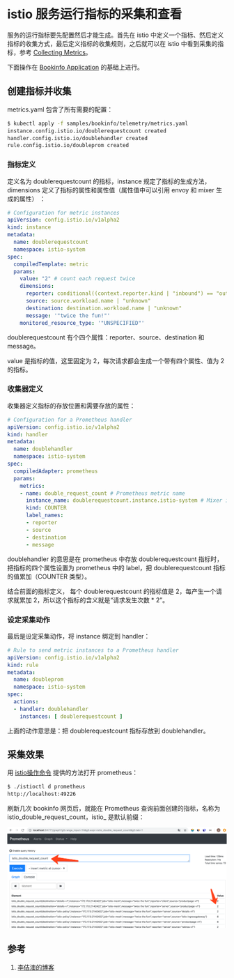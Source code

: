 <!-- toc -->
# istio 服务运行指标的采集和查看

服务的运行指标要先配置然后才能生成。首先在 istio 中定义一个指标、然后定义指标的收集方式，最后定义指标的收集规则，之后就可以在 istio 中看到采集的指标，参考 [Collecting Metrics][2]。

下面操作在 [Bookinfo Application](./bookinfo.md) 的基础上进行。

## 创建指标并收集

metrics.yaml 包含了所有需要的配置：

```sh
$ kubectl apply -f samples/bookinfo/telemetry/metrics.yaml
instance.config.istio.io/doublerequestcount created
handler.config.istio.io/doublehandler created
rule.config.istio.io/doubleprom created
```

### 指标定义

定义名为 doublerequestcount 的指标，instance 规定了指标的生成方法，dimensions 定义了指标的属性和属性值（属性值中可以引用 envoy 和 mixer 生成的属性） ：

```yaml
# Configuration for metric instances
apiVersion: config.istio.io/v1alpha2
kind: instance
metadata:
  name: doublerequestcount
  namespace: istio-system
spec:
  compiledTemplate: metric
  params:
    value: "2" # count each request twice
    dimensions:
      reporter: conditional((context.reporter.kind | "inbound") == "outbound", "client", "server")
      source: source.workload.name | "unknown"
      destination: destination.workload.name | "unknown"
      message: '"twice the fun!"'
    monitored_resource_type: '"UNSPECIFIED"'
```

doublerequestcount 有个四个属性：reporter、source、destination 和 message。

value 是指标的值，这里固定为 2，每次请求都会生成一个带有四个属性、值为 2 的指标。

### 收集器定义

收集器定义指标的存放位置和需要存放的属性：

```yaml
# Configuration for a Prometheus handler
apiVersion: config.istio.io/v1alpha2
kind: handler
metadata:
  name: doublehandler
  namespace: istio-system
spec:
  compiledAdapter: prometheus
  params:
    metrics:
    - name: double_request_count # Prometheus metric name
      instance_name: doublerequestcount.instance.istio-system # Mixer instance name (fully-qualified)
      kind: COUNTER
      label_names:
      - reporter
      - source
      - destination
      - message
```

doublehandler 的意思是在 prometheus 中存放 doublerequestcount 指标时，把指标的四个属性设置为 prometheus 中的 label，把 doublerequestcount 指标的值累加（COUNTER 类型）。

结合前面的指标定义， 每个 doublerequestcount 的指标值是 2，每产生一个请求就累加 2，所以这个指标的含义就是“请求发生次数 * 2”。

### 设定采集动作

最后是设定采集动作，将 instance 绑定到 handler：

```yaml
# Rule to send metric instances to a Prometheus handler
apiVersion: config.istio.io/v1alpha2
kind: rule
metadata:
  name: doubleprom
  namespace: istio-system
spec:
  actions:
  - handler: doublehandler
    instances: [ doublerequestcount ]
```

上面的动作意思是：把 doublerequestcount 指标存放到 doublehandler。

## 采集效果

用 [istio操作命令](./command.md) 提供的方法打开 prometheus：

```sh
$ ./istioctl d prometheus
http://localhost:49226
```

刷新几次 bookinfo 网页后，就能在 Prometheus 查询前面创建的指标，名称为 istio_double_request_count，istio_ 是默认前缀：

![在 Prometehus 中查看 istio 监控指标](../img/istio/metirc-result.png)

## 参考

1. [李佶澳的博客][1]

[1]: https://www.lijiaocn.com "李佶澳的博客"
[2]: https://istio.io/docs/tasks/observability/metrics/collecting-metrics/ "Collecting Metrics"
